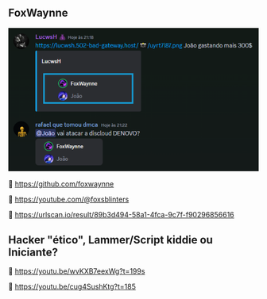 ## FoxWaynne

![](FoxWaynne_2.png)

🔗 https://github.com/foxwaynne

🔗 https://youtube.com/@foxsblinters

🔗 https://urlscan.io/result/89b3d494-58a1-4fca-9c7f-f90296856616

## Hacker "ético", Lammer/Script kiddie ou Iniciante? 

🔗 https://youtu.be/wvKXB7eexWg?t=199s

🔗 https://youtu.be/cug4SushKtg?t=185
